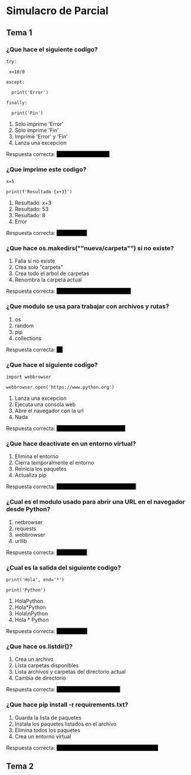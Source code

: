 # Simulacro de Parcial 
## Tema 1
### ¿Que hace el siguiente codigo?

	try:

	 x=10/0

	except:

	  print('Error')

	finally:

	  print('Fin')


 1) Solo imprime 'Error'
 2) Solo imprime 'Fin'
 3) Imprime 'Error' y 'Fin'
 4) Lanza una excepcion

Respuesta correcta: <span style="color: black; background: black;">Imprime 'Error' y 'Fin'
</span>
### ¿Que imprime este codigo?

	x=5

	print(f'Resultado {x+3}')


 1) Resultado: x+3
 2) Resultado: 53
 3) Resultado: 8
 4) Error

Respuesta correcta: <span style="color: black; background: black;">Resultado: 8</span>
### ¿Que hace os.makedirs(""nueva/carpeta"") si no existe?

	


 1) Falla si no existe
 2) Crea solo "carpeta"
 3) Crea todo el arbol de carpetas
 4) Renombra la carpeta actual

Respuesta correcta: <span style="color: black; background: black;">Crea todo el arbol de carpetas</span>
### ¿Que modulo se usa para trabajar con archivos y rutas?

	


 1) os
 2) random
 3) pip
 4) collections

Respuesta correcta: <span style="color: black; background: black;">os
</span>
### ¿Que hace el siguiente codigo?

	import webbrowser

	webbrowser.open('https://www.python.org')


 1) Lanza una excepcion
 2) Ejecuta una consola web
 3) Abre el navegador con la url
 4) Nada

Respuesta correcta: <span style="color: black; background: black;">Abre el navegador con la url
</span>
### ¿Que hace deactivate en un entorno virtual?

	


 1) Elimina el entorno
 2) Cierra temporalmente el entorno
 3) Reinicia los paquetes
 4) Actualiza pip

Respuesta correcta: <span style="color: black; background: black;">Cierra temporalmente el entorno
</span>
### ¿Cual es el modulo usado para abrir una URL en el navegador desde Python?

	


 1) netbrowser
 2) requests
 3) webbrowser
 4) urllib

Respuesta correcta: <span style="color: black; background: black;">webbrowser
</span>
### ¿Cual es la salida del siguiente codigo?

	print('Hola', end='*')

	print('Python')


 1) HolaPython
 2) Hola*Python
 3) Hola\nPython
 4) Hola * Python

Respuesta correcta: <span style="color: black; background: black;">Hola*Python
</span>
### ¿Que hace os.listdir()?

	


 1) Crea un archivo
 2) Lista carpetas disponibles
 3) Lista archivos y carpetas del directorio actual
 4) Cambia de directorio

Respuesta correcta: <span style="color: black; background: black;">Lista carpetas disponibles
</span>
### ¿Que hace pip install -r requirements.txt?

	


 1) Guarda la lista de paquetes
 2) Instala los paquetes listados en el archivo
 3) Elimina todos los paquetes
 4) Crea un entorno virtual

Respuesta correcta: <span style="color: black; background: black;">Instala los paquetes listados en el archivo
</span>
## Tema 2
